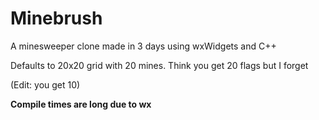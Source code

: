 # Minebrush

A minesweeper clone made in 3 days using wxWidgets and C++

Defaults to 20x20 grid with 20 mines. Think you get 20 flags but I forget

(Edit: you get 10)

**Compile times are long due to wx**
